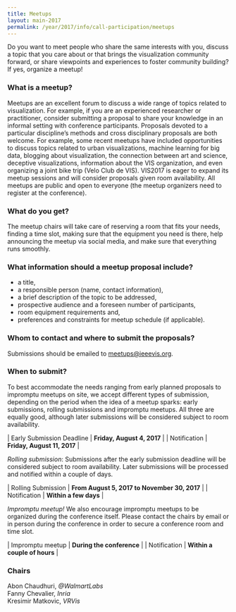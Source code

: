```yaml
---
title: Meetups
layout: main-2017
permalink: /year/2017/info/call-participation/meetups
---
```


Do you want to meet people who share the same interests with you, discuss a topic that you care about or that brings the visualization community forward, or share viewpoints and experiences to foster community building? If yes, organize a meetup!

### What is a meetup?

Meetups are an excellent forum to discuss a wide range of topics related to visualization. For example, if you are an experienced researcher or practitioner, consider submitting a proposal to share your knowledge in an informal setting with conference participants. Proposals devoted to a particular discipline’s methods and cross disciplinary proposals are both welcome. For example, some recent meetups have included opportunities to discuss topics related to urban visualizations, machine learning for big data, blogging about visualization, the connection between art and science, deceptive visualizations, information about the VIS organization, and even organizing a joint bike trip (Velo Club de VIS).  VIS2017 is eager to expand its meetup sessions and will consider proposals given room availability. All meetups are public and open to everyone (the meetup organizers need to register at the conference).

### What do you get?

The meetup chairs will take care of reserving a room that fits your needs, finding a time slot, making sure that the equipment you need is there, help announcing the meetup via social media, and make sure that everything runs smoothly.

### What information should a meetup proposal include?

* a title,
* a responsible person (name, contact information),
* a brief description of the topic to be addressed,
* prospective audience and a foreseen number of participants,
* room equipment requirements and,
* preferences and constraints for meetup schedule (if applicable).

### Whom to contact and where to submit the proposals?

Submissions should be emailed to
[meetups@ieeevis.org](mailto:meetups@ieeevis.org).

### When to submit?
To best accommodate the needs ranging from early planned proposals to impromptu meetups on site, we accept different types of submission, depending on the period when the idea of a meetup sparks: early submissions, rolling submissions and impromptu meetups. All three are equally good, although later submissions will be considered subject to room availability.

| Early Submission Deadline | **Friday, August 4, 2017** |
| Notification | **Friday, August 11, 2017** |

*Rolling submission*: Submissions after the early submission deadline will be considered subject to room availability. Later submissions will be processed and notified within a couple of days.

| Rolling Submission | **From August 5, 2017 to November 30, 2017** |
| Notification | **Within a few days** |

*Impromptu meetup!* We also encourage impromptu meetups to be organized during the conference itself. Please contact the chairs by email or in person during the conference in order to secure a conference room and time slot.

| Impromptu meetup | **During the conference** |
| Notification | **Within a couple of hours** |


### Chairs

Abon Chaudhuri, *@WalmartLabs*  
Fanny Chevalier, *Inria*  
Kresimir Matkovic, *VRVis*
